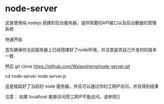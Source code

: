 # node-server
这是使用纯 nodejs 搭建的后台服务器，提供简要的API接口以及后台数据的管理系统

快速开始

首先确保你当前服务器上已经搭建好了node环境，并注意是否自己开发时的版本一致

然后 git clone https://github.com/Wxiaosheng/node-server.git 

cd node-server 
node server.js

这是就起好了当前的 node 服务器，并且可以通过你的工网IP访问，并且得到结果

注意：
    如果 localhost 能够访问而工网IP不能访问，请参照[]